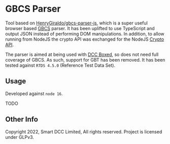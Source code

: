 # GBCS Parser

Tool based on [HenryGiraldo/gbcs-parser-js][gbcs-parser-js], which is a super
useful browser based [GBCS][gbcs] parser. It has been uplifted to use TypeScript
and output JSON instead of performing DOM manipulations. In addition, to allow
running from NodeJS the crypto API was exchanged for the NodeJS [Crypto
API][crypto].

The parser is aimed at being used with [DCC Boxed][boxed], so does not need full
coverage of GBCS. As such, support for GBT has been removed. It has been tested
against `RTDS 4.5.0` (Reference Test Data Set).


## Usage

Developed against `node 16`.

TODO


## Other Info

Copyright 2022, Smart DCC Limited, All rights reserved. Project is licensed under GLPv3.


[gbcs-parser-js]: https://github.com/HenryGiraldo/gbcs-parser-js "GitHub: GBCS Parser JS"
[crypto]: https://nodejs.org/docs/latest-v14.x/api/crypto.html "NodeJS Crypto API v14.x"
[gbcs]: https://smartenergycodecompany.co.uk/the-smart-energy-code-2/ "Smart Energy Code"
[boxed]: https://www.smartdcc.co.uk/our-smart-network/network-products-services/dcc-boxed/ "DCC Boxed"